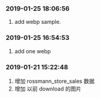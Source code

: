 ### 2019-01-25 18:06:56

1. add webp sample.

### 2019-01-25 16:54:53

1. add one webp

### 2019-01-21 15:22:48

1. 增加 rossmann_store_sales 数据
1. 增加 以前 download 的图片